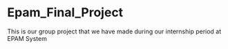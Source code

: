 # Epam_Final_Project
This is our group project that we have made during our internship period at EPAM System
